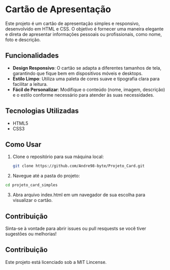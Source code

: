 # Cartão de Apresentação
 
Este projeto é um cartão de apresentação simples e responsivo, desenvolvido em HTML e CSS. O objetivo é fornecer uma maneira elegante e direta de apresentar informações pessoais ou profissionais, como nome, foto e descrição.
 
## Funcionalidades
 
- **Design Responsivo**: O cartão se adapta a diferentes tamanhos de tela, garantindo que fique bem em dispositivos móveis e desktops.
- **Estilo Limpo**: Utiliza uma paleta de cores suave e tipografia clara para facilitar a leitura.
- **Fácil de Personalizar**: Modifique o conteúdo (nome, imagem, descrição) e o estilo conforme necessário para atender às suas necessidades.
 
## Tecnologias Utilizadas
 
- HTML5
- CSS3
 
## Como Usar
 
1. Clone o repositório para sua máquina local:
   ```bash
   git clone https://github.com/Andre98-byte/Projeto_Card.git

2. Navegue até a pasta do projeto:  
  ```bash
  cd projeto_card_simples
  ```
3. Abra arquivo index.html em um navegador de sua escolha para visualizar o cartão.

## Contribuição
Sinta-se à vontade para abrir issues ou pull resquests se você tiver sugestões ou melhorias!

## Contribuição
Este projeto está licenciado sob a MIT Lincense.